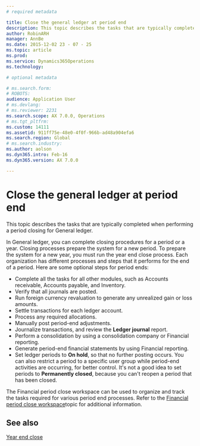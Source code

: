 ```yaml
---
# required metadata

title: Close the general ledger at period end
description: This topic describes the tasks that are typically completed when performing a period closing for General ledger. 
author: RobinARH
manager: AnnBe
ms.date: 2015-12-02 23 - 07 - 25
ms.topic: article
ms.prod: 
ms.service: Dynamics365Operations
ms.technology: 

# optional metadata

# ms.search.form: 
# ROBOTS: 
audience: Application User
# ms.devlang: 
# ms.reviewer: 2231
ms.search.scope: AX 7.0.0, Operations
# ms.tgt_pltfrm: 
ms.custom: 14111
ms.assetid: 911ff75e-48e0-4f0f-966b-ad48a904efa6
ms.search.region: Global
# ms.search.industry: 
ms.author: aolson
ms.dyn365.intro: Feb-16
ms.dyn365.version: AX 7.0.0

---
```


# Close the general ledger at period end

This topic describes the tasks that are typically completed when performing a period closing for General ledger. 

In General ledger, you can complete closing procedures for a period or a year. Closing processes prepare the system for a new period. To prepare the system for a new year, you must run the year end close process. Each organization has different processes and steps that it performs for the end of a period. Here are some optional steps for period ends:

-   Complete all the tasks for all other modules, such as Accounts receivable, Accounts payable, and Inventory.
-   Verify that all journals are posted.
-   Run foreign currency revaluation to generate any unrealized gain or loss amounts.
-   Settle transactions for each ledger account.
-   Process any required allocations.
-   Manually post period-end adjustments.
-   Journalize transactions, and review the **Ledger journal** report.
-   Perform a consolidation by using a consolidation company or Financial reporting.
-   Generate period-end financial statements by using Financial reporting.
-   Set ledger periods to **On hold**, so that no further posting occurs. You can also restrict a period to a specific user group while period-end activities are occurring, for better control. It's not a good idea to set periods to **Permanently closed**, because you can't reopen a period that has been closed.

The Financial period close workspace can be used to organize and track the tasks required for various period end processes. Refer to the [Financial period close workspace](financial-period-close-workspace.md)topic for additional information.

See also
--------

[Year end close](https://ax.help.dynamics.com/en/?post_type=incsub_wiki&p=246674)

